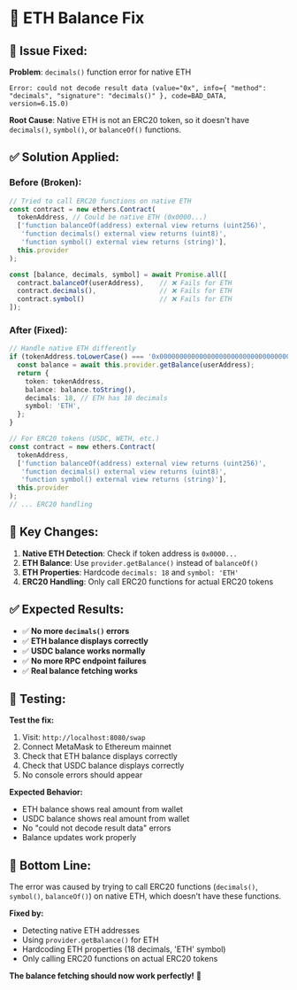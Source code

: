 # 🔧 ETH Balance Fix

## 🚨 **Issue Fixed:**

**Problem**: `decimals()` function error for native ETH
```
Error: could not decode result data (value="0x", info={ "method": "decimals", "signature": "decimals()" }, code=BAD_DATA, version=6.15.0)
```

**Root Cause**: Native ETH is not an ERC20 token, so it doesn't have `decimals()`, `symbol()`, or `balanceOf()` functions.

## ✅ **Solution Applied:**

### **Before (Broken):**
```typescript
// Tried to call ERC20 functions on native ETH
const contract = new ethers.Contract(
  tokenAddress, // Could be native ETH (0x0000...)
  ['function balanceOf(address) external view returns (uint256)', 
   'function decimals() external view returns (uint8)', 
   'function symbol() external view returns (string)'],
  this.provider
);

const [balance, decimals, symbol] = await Promise.all([
  contract.balanceOf(userAddress),    // ❌ Fails for ETH
  contract.decimals(),                // ❌ Fails for ETH  
  contract.symbol()                   // ❌ Fails for ETH
]);
```

### **After (Fixed):**
```typescript
// Handle native ETH differently
if (tokenAddress.toLowerCase() === '0x0000000000000000000000000000000000000000') {
  const balance = await this.provider.getBalance(userAddress);
  return {
    token: tokenAddress,
    balance: balance.toString(),
    decimals: 18, // ETH has 18 decimals
    symbol: 'ETH',
  };
}

// For ERC20 tokens (USDC, WETH, etc.)
const contract = new ethers.Contract(
  tokenAddress,
  ['function balanceOf(address) external view returns (uint256)', 
   'function decimals() external view returns (uint8)', 
   'function symbol() external view returns (string)'],
  this.provider
);
// ... ERC20 handling
```

## 🎯 **Key Changes:**

1. **Native ETH Detection**: Check if token address is `0x0000...`
2. **ETH Balance**: Use `provider.getBalance()` instead of `balanceOf()`
3. **ETH Properties**: Hardcode `decimals: 18` and `symbol: 'ETH'`
4. **ERC20 Handling**: Only call ERC20 functions for actual ERC20 tokens

## ✅ **Expected Results:**

- ✅ **No more `decimals()` errors**
- ✅ **ETH balance displays correctly**
- ✅ **USDC balance works normally**
- ✅ **No more RPC endpoint failures**
- ✅ **Real balance fetching works**

## 🚀 **Testing:**

**Test the fix:**
1. Visit: `http://localhost:8080/swap`
2. Connect MetaMask to Ethereum mainnet
3. Check that ETH balance displays correctly
4. Check that USDC balance displays correctly
5. No console errors should appear

**Expected Behavior:**
- ETH balance shows real amount from wallet
- USDC balance shows real amount from wallet
- No "could not decode result data" errors
- Balance updates work properly

## 🎯 **Bottom Line:**

The error was caused by trying to call ERC20 functions (`decimals()`, `symbol()`, `balanceOf()`) on native ETH, which doesn't have these functions. 

**Fixed by:**
- Detecting native ETH addresses
- Using `provider.getBalance()` for ETH
- Hardcoding ETH properties (18 decimals, 'ETH' symbol)
- Only calling ERC20 functions on actual ERC20 tokens

**The balance fetching should now work perfectly!** 🎉
